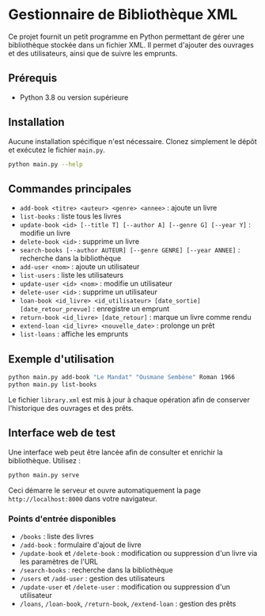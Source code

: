 # Gestionnaire de Bibliothèque XML

Ce projet fournit un petit programme en Python permettant de gérer une bibliothèque stockée dans un fichier XML. Il permet d'ajouter des ouvrages et des utilisateurs, ainsi que de suivre les emprunts.

## Prérequis
- Python 3.8 ou version supérieure

## Installation
Aucune installation spécifique n'est nécessaire. Clonez simplement le dépôt et exécutez le fichier `main.py`.

```bash
python main.py --help
```

## Commandes principales
- `add-book <titre> <auteur> <genre> <annee>` : ajoute un livre
- `list-books` : liste tous les livres
- `update-book <id> [--title T] [--author A] [--genre G] [--year Y]` : modifie un livre
- `delete-book <id>` : supprime un livre
- `search-books [--author AUTEUR] [--genre GENRE] [--year ANNEE]` : recherche dans la bibliothèque
- `add-user <nom>` : ajoute un utilisateur
- `list-users` : liste les utilisateurs
- `update-user <id> <nom>` : modifie un utilisateur
- `delete-user <id>` : supprime un utilisateur
- `loan-book <id_livre> <id_utilisateur> [date_sortie] [date_retour_prevue]` : enregistre un emprunt
- `return-book <id_livre> [date_retour]` : marque un livre comme rendu
- `extend-loan <id_livre> <nouvelle_date>` : prolonge un prêt
- `list-loans` : affiche les emprunts

## Exemple d'utilisation
```bash
python main.py add-book "Le Mandat" "Ousmane Sembène" Roman 1966
python main.py list-books
```

Le fichier `library.xml` est mis à jour à chaque opération afin de conserver l'historique des ouvrages et des prêts.

## Interface web de test

Une interface web peut être lancée afin de consulter et enrichir la bibliothèque. Utilisez :

```bash
python main.py serve
```

Ceci démarre le serveur et ouvre automatiquement la page `http://localhost:8000` dans votre navigateur.

### Points d'entrée disponibles

- `/books` : liste des livres
- `/add-book` : formulaire d'ajout de livre
- `/update-book` et `/delete-book` : modification ou suppression d'un livre via les paramètres de l'URL
- `/search-books` : recherche dans la bibliothèque
- `/users` et `/add-user` : gestion des utilisateurs
- `/update-user` et `/delete-user` : modification ou suppression d'un utilisateur
- `/loans`, `/loan-book`, `/return-book`, `/extend-loan` : gestion des prêts
